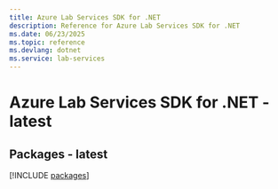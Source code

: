 ```yaml
---
title: Azure Lab Services SDK for .NET
description: Reference for Azure Lab Services SDK for .NET
ms.date: 06/23/2025
ms.topic: reference
ms.devlang: dotnet
ms.service: lab-services
---
```

# Azure Lab Services SDK for .NET - latest
## Packages - latest
[!INCLUDE [packages](lab-services-index.md)]